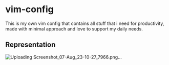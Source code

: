# vim-config
This is my own vim config that contains all stuff that i need for productivity, made with minimal approach and love to support my daily needs.
## Representation
![Uploading Screenshot_07-Aug_23-10-27_7966.png…]()
